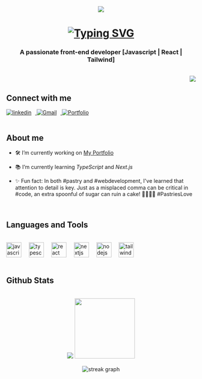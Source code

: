 <div align="center"><img src="https://i.postimg.cc/YSq1v65S/banner-github.png" /></div>

<h1 align="center"><a href="https://git.io/typing-svg"><img src="https://readme-typing-svg.demolab.com?font=Raleway&size=22&duration=4000&pause=500&color=E2A2F7&center=true&random=false&width=435&lines=Hi+There+%F0%9F%91%8B;I'm+Ludivine%2C+from+France" alt="Typing SVG" /></a></h1>
<h3 align="center">A passionate front-end developer [Javascript | React | Tailwind]</h3>
<br/>
<img align="right" src="https://visitor-badge.laobi.icu/badge?page_id=LudivineClement.LudivineClement-badge" />
<br/>

## Connect with me  
<div>
  <a href="https://linkedin.com/in/ludivine-clément-45612326a" target="_blank">
    <img src="https://img.shields.io/badge/linkedin-%231E77B5.svg?&style=for-the-badge&logo=linkedin&logoColor=white" alt="linkedin" style="margin-right: 10px;" />
  </a>
  <a href="mailto:ludivine.clement0985@gmail.com" target="_blank">
    <img src="https://img.shields.io/badge/Gmail-%23D14836?style=for-the-badge&logo=gmail&logoColor=white" alt="Gmail" style="margin-right: 10px;" />
  </a>
  <a href="https://www.ludivine-clement.dev" target="_blank">
    <img src="https://img.shields.io/badge/Portfolio-%2343853D?style=for-the-badge&logo=google-chrome&logoColor=white" alt="Portfolio" />
  </a>
</div>

<br/>

## About me

- 🛠️ I’m currently working on <a href="https://github.com/LudivineClement/portfolio_nextjs" target="_blank"> My Portfolio</a>

  
- 📚 I’m currently learning *TypeScript* and *Next.js*
  

- ✨ Fun fact: In both #pastry and #webdevelopment, I've learned that attention to detail is key. Just as a misplaced comma can be critical in #code, an extra spoonful of sugar can ruin a cake! 👩‍💻🍰😜 #PastriesLove 


<br/>

## Languages and Tools
<br/>
<div align="left">
  <img src="https://cdn.jsdelivr.net/gh/devicons/devicon/icons/javascript/javascript-original.svg" height="40" alt="javascript logo"  />
  <img width="12" />
  <img src="https://cdn.jsdelivr.net/gh/devicons/devicon/icons/typescript/typescript-original.svg" height="40" alt="typescript logo"  />
  <img width="12" />
  <img src="https://cdn.jsdelivr.net/gh/devicons/devicon/icons/react/react-original.svg" height="40" alt="react logo"  />
  <img width="12" />
  <img src="https://cdn.jsdelivr.net/gh/devicons/devicon/icons/nextjs/nextjs-original.svg" height="40" alt="nextjs logo"  />
  <img width="12" />
  <img src="https://cdn.jsdelivr.net/gh/devicons/devicon/icons/nodejs/nodejs-original.svg" height="40" alt="nodejs logo"  />
  <img width="12" />
  <img src="https://cdn.jsdelivr.net/gh/devicons/devicon/icons/tailwindcss/tailwindcss-plain.svg" height="40" alt="tailwindcss logo"  />
</div>
<br/>

## Github Stats
<br/>
<div align="center">
  <img src="https://github-readme-stats.vercel.app/api?username=LudivineClement&show_icons=true&count_private=true&hide_border=true&theme=tokyonight" />
  <img src="https://github-readme-stats.vercel.app/api/top-langs/?username=LudivineClement&hide_border=true&layout=compact&theme=tokyonight" height="160" />  
</div>

<br/> 
<div align="center">
  <img src="https://streak-stats.demolab.com?user=LudivineClement&locale=en&mode=daily&theme=tokyonight&hide_border=true&border_radius=5&order=3" alt="streak graph"  />
</div>

